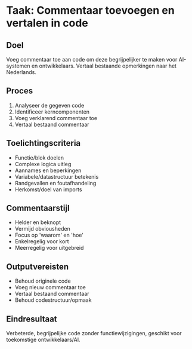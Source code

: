 # Taak: Commentaar toevoegen en vertalen in code

## Doel
Voeg commentaar toe aan code om deze begrijpelijker te maken voor AI-systemen en ontwikkelaars. Vertaal bestaande opmerkingen naar het Nederlands.

## Proces
1. Analyseer de gegeven code
2. Identificeer kerncomponenten
3. Voeg verklarend commentaar toe
4. Vertaal bestaand commentaar

## Toelichtingscriteria
- Functie/blok doelen
- Complexe logica uitleg
- Aannames en beperkingen
- Variabele/datastructuur betekenis
- Randgevallen en foutafhandeling
- Herkomst/doel van imports

## Commentaarstijl
- Helder en beknopt
- Vermijd obviousheden
- Focus op 'waarom' en 'hoe'
- Enkelregelig voor kort
- Meerregelig voor uitgebreid

## Outputvereisten
- Behoud originele code
- Voeg nieuw commentaar toe
- Vertaal bestaand commentaar
- Behoud codestructuur/opmaak

## Eindresultaat
Verbeterde, begrijpelijke code zonder functiewijzigingen, geschikt voor toekomstige ontwikkelaars/AI.
